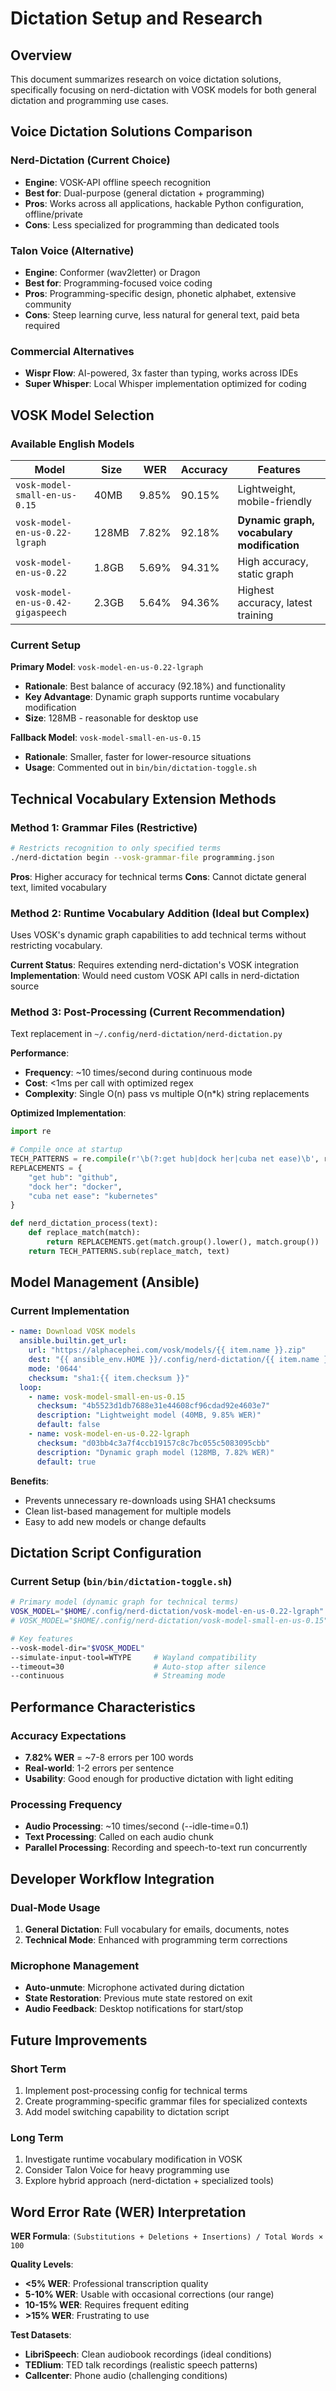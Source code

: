 # Dictation Setup and Research

## Overview

This document summarizes research on voice dictation solutions, specifically focusing on nerd-dictation 
with VOSK models for both general dictation and programming use cases.

## Voice Dictation Solutions Comparison

### Nerd-Dictation (Current Choice)
* **Engine**: VOSK-API offline speech recognition
* **Best for**: Dual-purpose (general dictation + programming)
* **Pros**: Works across all applications, hackable Python configuration, offline/private
* **Cons**: Less specialized for programming than dedicated tools

### Talon Voice (Alternative)
* **Engine**: Conformer (wav2letter) or Dragon
* **Best for**: Programming-focused voice coding
* **Pros**: Programming-specific design, phonetic alphabet, extensive community
* **Cons**: Steep learning curve, less natural for general text, paid beta required

### Commercial Alternatives
* **Wispr Flow**: AI-powered, 3x faster than typing, works across IDEs
* **Super Whisper**: Local Whisper implementation optimized for coding

## VOSK Model Selection

### Available English Models

| Model | Size | WER | Accuracy | Features |
|-------|------|-----|----------|----------|
| `vosk-model-small-en-us-0.15` | 40MB | 9.85% | 90.15% | Lightweight, mobile-friendly |
| `vosk-model-en-us-0.22-lgraph` | 128MB | 7.82% | 92.18% | **Dynamic graph, vocabulary modification** |
| `vosk-model-en-us-0.22` | 1.8GB | 5.69% | 94.31% | High accuracy, static graph |
| `vosk-model-en-us-0.42-gigaspeech` | 2.3GB | 5.64% | 94.36% | Highest accuracy, latest training |

### Current Setup

**Primary Model**: `vosk-model-en-us-0.22-lgraph`
* **Rationale**: Best balance of accuracy (92.18%) and functionality
* **Key Advantage**: Dynamic graph supports runtime vocabulary modification
* **Size**: 128MB - reasonable for desktop use

**Fallback Model**: `vosk-model-small-en-us-0.15`
* **Rationale**: Smaller, faster for lower-resource situations
* **Usage**: Commented out in `bin/bin/dictation-toggle.sh`

## Technical Vocabulary Extension Methods

### Method 1: Grammar Files (Restrictive)
```bash
# Restricts recognition to only specified terms
./nerd-dictation begin --vosk-grammar-file programming.json
```

**Pros**: Higher accuracy for technical terms
**Cons**: Cannot dictate general text, limited vocabulary

### Method 2: Runtime Vocabulary Addition (Ideal but Complex)
Uses VOSK's dynamic graph capabilities to add technical terms without restricting vocabulary.

**Current Status**: Requires extending nerd-dictation's VOSK integration
**Implementation**: Would need custom VOSK API calls in nerd-dictation source

### Method 3: Post-Processing (Current Recommendation)
Text replacement in `~/.config/nerd-dictation/nerd-dictation.py`

**Performance**:
* **Frequency**: ~10 times/second during continuous mode
* **Cost**: <1ms per call with optimized regex
* **Complexity**: Single O(n) pass vs multiple O(n*k) string replacements

**Optimized Implementation**:
```python
import re

# Compile once at startup
TECH_PATTERNS = re.compile(r'\b(?:get hub|dock her|cuba net ease)\b', re.IGNORECASE)
REPLACEMENTS = {
    "get hub": "github",
    "dock her": "docker", 
    "cuba net ease": "kubernetes"
}

def nerd_dictation_process(text):
    def replace_match(match):
        return REPLACEMENTS.get(match.group().lower(), match.group())
    return TECH_PATTERNS.sub(replace_match, text)
```

## Model Management (Ansible)

### Current Implementation
```yaml
- name: Download VOSK models
  ansible.builtin.get_url:
    url: "https://alphacephei.com/vosk/models/{{ item.name }}.zip"
    dest: "{{ ansible_env.HOME }}/.config/nerd-dictation/{{ item.name }}.zip"
    mode: '0644'
    checksum: "sha1:{{ item.checksum }}"
  loop:
    - name: vosk-model-small-en-us-0.15
      checksum: "4b5523d1db7688e31e44608cf96cdad92e4603e7"
      description: "Lightweight model (40MB, 9.85% WER)"
      default: false
    - name: vosk-model-en-us-0.22-lgraph
      checksum: "d03bb4c3a7f4ccb19157c8c7bc055c5083095cbb" 
      description: "Dynamic graph model (128MB, 7.82% WER)"
      default: true
```

**Benefits**:
* Prevents unnecessary re-downloads using SHA1 checksums
* Clean list-based management for multiple models
* Easy to add new models or change defaults

## Dictation Script Configuration

### Current Setup (`bin/bin/dictation-toggle.sh`)
```bash
# Primary model (dynamic graph for technical terms)
VOSK_MODEL="$HOME/.config/nerd-dictation/vosk-model-en-us-0.22-lgraph"
# VOSK_MODEL="$HOME/.config/nerd-dictation/vosk-model-small-en-us-0.15"  # Fallback

# Key features
--vosk-model-dir="$VOSK_MODEL"
--simulate-input-tool=WTYPE     # Wayland compatibility
--timeout=30                    # Auto-stop after silence
--continuous                    # Streaming mode
```

## Performance Characteristics

### Accuracy Expectations
* **7.82% WER** = ~7-8 errors per 100 words
* **Real-world**: 1-2 errors per sentence
* **Usability**: Good enough for productive dictation with light editing

### Processing Frequency
* **Audio Processing**: ~10 times/second (--idle-time=0.1)
* **Text Processing**: Called on each audio chunk
* **Parallel Processing**: Recording and speech-to-text run concurrently

## Developer Workflow Integration

### Dual-Mode Usage
1. **General Dictation**: Full vocabulary for emails, documents, notes
2. **Technical Mode**: Enhanced with programming term corrections

### Microphone Management
* **Auto-unmute**: Microphone activated during dictation
* **State Restoration**: Previous mute state restored on exit
* **Audio Feedback**: Desktop notifications for start/stop

## Future Improvements

### Short Term
1. Implement post-processing config for technical terms
2. Create programming-specific grammar files for specialized contexts
3. Add model switching capability to dictation script

### Long Term
1. Investigate runtime vocabulary modification in VOSK
2. Consider Talon Voice for heavy programming use
3. Explore hybrid approach (nerd-dictation + specialized tools)

## Word Error Rate (WER) Interpretation

**WER Formula**: `(Substitutions + Deletions + Insertions) / Total Words × 100`

**Quality Levels**:
* **<5% WER**: Professional transcription quality
* **5-10% WER**: Usable with occasional corrections (our range)
* **10-15% WER**: Requires frequent editing
* **>15% WER**: Frustrating to use

**Test Datasets**:
* **LibriSpeech**: Clean audiobook recordings (ideal conditions)  
* **TEDlium**: TED talk recordings (realistic speech patterns)
* **Callcenter**: Phone audio (challenging conditions)